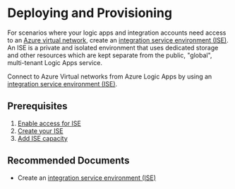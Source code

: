<properties
    pageTitle="Deploying and Provisioning"
    description="Deploying and Provisioning"
    service=""
    resource=""
    authors="v-miegge"
    ms.author="mquian"
    displayOrder=""
    selfHelpType="generic"
    supportTopicIds="32740149"
    resourceTags=""
    productPesIds="17030"
    cloudEnvironments="public, fairfax, usnat, ussec"
    articleId="2a8c2bbf-a1bc-4ec5-af33-396218d75203"
	ownershipId="Compute_LogicApps"
/>

# Deploying and Provisioning

For scenarios where your logic apps and integration accounts need access to an [Azure virtual network](https://docs.microsoft.com/azure/virtual-network/virtual-networks-overview), create an [integration service environment (ISE)](https://docs.microsoft.com/azure/logic-apps/connect-virtual-network-vnet-isolated-environment-overview). An ISE is a private and isolated environment that uses dedicated storage and other resources which are kept separate from the public, "global", multi-tenant Logic Apps service.  

Connect to Azure Virtual networks from Azure Logic Apps by using an [integration service environment (ISE)](https://docs.microsoft.com/azure/logic-apps/connect-virtual-network-vnet-isolated-environment).

## Prerequisites

1. [Enable access for ISE](https://docs.microsoft.com/azure/logic-apps/connect-virtual-network-vnet-isolated-environment#enable-access-for-ise)
2. [Create your ISE](https://docs.microsoft.com/azure/logic-apps/connect-virtual-network-vnet-isolated-environment#create-your-ise)
3. [Add ISE capacity](https://docs.microsoft.com/azure/logic-apps/connect-virtual-network-vnet-isolated-environment#add-ise-capacity)

## **Recommended Documents**

* Create an [integration service environment (ISE)](https://docs.microsoft.com/azure/logic-apps/connect-virtual-network-vnet-isolated-environment-overview)
